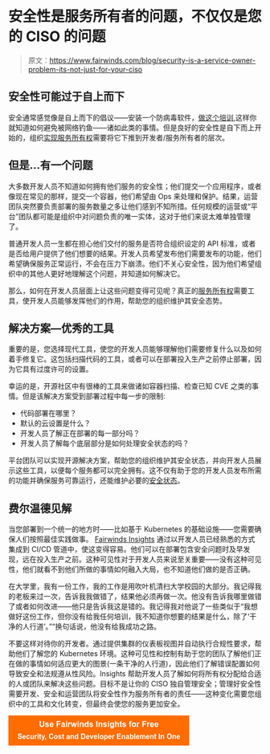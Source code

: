 # 安全性是服务所有者的问题，不仅仅是您的 CISO 的问题

> 原文：<https://www.fairwinds.com/blog/security-is-a-service-owner-problem-its-not-just-for-your-ciso>

 ## 安全性可能过于自上而下

安全通常感觉像是自上而下的倡议——安装一个防病毒软件，[做这个培训](https://www.infosecinstitute.com/iq/choose-your-own-adventure/),这样你就知道如何避免被网络钓鱼——诸如此类的事情。但是良好的安全性是自下而上开始的，组织[实现服务所有权](/blog/enable-cloud-native-service-ownership)需要将它下推到开发者/服务所有者的层次。

## 但是...有一个问题

大多数开发人员不知道如何拥有他们服务的安全性；他们提交一个应用程序，或者像现在常见的那样，提交一个容器，他们希望由 Ops 来处理和保护。结果，运营团队突然要负责部署的服务数量之多让他们感到不知所措。任何规模的运营或“平台”团队都可能是组织中对问题负责的唯一实体，这对于他们来说太难单独管理了。

普通开发人员一生都在担心他们交付的服务是否符合组织设定的 API 标准，或者是否给用户提供了他们想要的结果。开发人员希望发布他们需要发布的功能，他们希望确保服务正常运行，不会在压力下崩溃。他们不关心安全性，因为他们希望组织中的其他人更好地理解这个问题，并知道如何解决它。

那么，如何在开发人员层面上让这些问题变得可见呢？真正的[服务所有权](/blog/enable-cloud-native-service-ownership)需要工具，使开发人员能够发挥他们的作用，帮助您的组织维护其安全态势。

## 解决方案—优秀的工具

重要的是，您选择现代工具，使您的开发人员能够理解他们需要修复什么以及如何着手修复它。这包括扫描代码的工具，或者可以在部署投入生产之前停止部署，因为它具有过度许可的设置。

幸运的是，开源社区中有很棒的工具来做诸如容器扫描、检查已知 CVE 之类的事情。但是该解决方案受到部署过程中每一步的限制:

*   代码部署在哪里？
*   默认的云设置是什么？
*   开发人员了解正在部署的每一部分吗？
*   开发人员了解每个底层部分是如何处理安全状态的吗？

平台团队可以实现开源解决方案，帮助您的组织维护其安全状态，并向开发人员展示这些工具，以便每个服务都可以完全拥有。这不仅有助于您的开发人员发布所需的功能并确保服务可靠运行，还能维护必要的[安全状态](http://fairwinds.com/blog/kubernetes-security-posture-management)。

## 费尔温德见解

当您部署到一个统一的地方时——比如基于 Kubernetes 的基础设施——您需要确保人们按照最佳实践做事。 [Fairwinds Insights](/insights) 通过以开发人员已经熟悉的方式集成到 CI/CD 管道中，使这变得容易。他们可以在部署包含安全问题时及早发现，远在投入生产之前。这种可见性对于开发人员来说至关重要——没有这种可见性，他们就看不到他们所做的事情如何融入大局，也不知道他们做的是否正确。

在大学里，我有一份工作，我的工作是用吹叶机清扫大学校园的大部分。我记得我的老板来过一次，告诉我我做错了，结果他必须再做一次。他没有告诉我哪里做错了或者如何改进——他只是告诉我这是错的。我记得我对他说了一些类似于“我想做好这份工作，但你没有给我任何培训，我不知道你想要的结果是什么，除了‘干净的人行道’。”“换句话说，他没有给我成功之路。

不要这样对待你的开发者。通过提供集群的仪表板视图并自动执行合规性要求，帮助他们了解您的 Kubernetes 环境。这种可见性和控制有助于您的团队了解他们正在做的事情如何适应更大的图景(一条干净的人行道)，因此他们了解错误配置如何导致安全和法规遵从性风险。Insights 帮助开发人员了解如何将所有权分配给合适的人或团队来解决这些问题。目标不是让你的 CISO 独自管理安全；管理好安全性需要开发、安全和运营团队将安全性作为服务所有者的责任——这种变化需要您组织中的工具和文化转变，但最终会使您的服务更加安全。

[![Use Fairwinds Insights for Free Security, Cost and Developer Enablement In One](img/7c86296320eb01b215d8e2755e9c5b9d.png)](https://cta-redirect.hubspot.com/cta/redirect/2184645/34aa4987-a1f9-438a-a145-d7d82d5c479a)